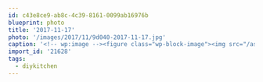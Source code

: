 ```yaml
---
id: c43e8ce9-ab8c-4c39-8161-0099ab16976b
blueprint: photo
title: '2017-11-17'
photo: '/images/2017/11/9d040-2017-11-17.jpg'
caption: '<!-- wp:image --><figure class="wp-block-image"><img src="/assets/images/2017/11/9d040-2017-11-17.jpg" /></figure><!-- /wp:image --><!-- wp:paragraph --><p>Kinda sorta almost starting to look like it might be a kitchen. #diy #diykitchen</p><!-- /wp:paragraph -->'
import_id: '21628'
tags:
  - diykitchen
---
```

